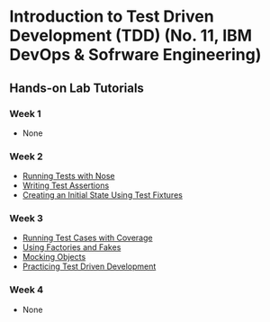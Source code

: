 # Introduction to Test Driven Development (TDD) (No. 11, IBM DevOps & Sofrware Engineering)
## Hands-on Lab Tutorials
### Week 1
- None 

### Week 2 
- [Running Tests with Nose](https://cf-courses-data.s3.us.cloud-object-storage.appdomain.cloud/IBM-CD0241EN-SkillsNetwork/labs/module2/lab1_running_test_with_nose.md.html)
- [Writing Test Assertions](https://cf-courses-data.s3.us.cloud-object-storage.appdomain.cloud/IBM-CD0241EN-SkillsNetwork/labs/module2/lab2_writing_test_assertions.md.html)
- [Creating an Initial State Using Test Fixtures](https://cf-courses-data.s3.us.cloud-object-storage.appdomain.cloud/IBM-CD0241EN-SkillsNetwork/labs/module2/lab3_test_fixtures.md.html)

### Week 3 
- [Running Test Cases with Coverage](https://cf-courses-data.s3.us.cloud-object-storage.appdomain.cloud/IBM-CD0241EN-SkillsNetwork/labs/module3/lab4_test_coverage.md.html)
- [Using Factories and Fakes](https://cf-courses-data.s3.us.cloud-object-storage.appdomain.cloud/IBM-CD0241EN-SkillsNetwork/labs/module3/lab5_factories_and_fakes.md.html)
- [Mocking Objects](https://cf-courses-data.s3.us.cloud-object-storage.appdomain.cloud/IBM-CD0241EN-SkillsNetwork/labs/module3/lab6_mocking_objects.md.html)
- [Practicing Test Driven Development](https://cf-courses-data.s3.us.cloud-object-storage.appdomain.cloud/IBM-CD0241EN-SkillsNetwork/labs/module3/lab7_practicing_tdd.md.html)

### Week 4 
- None 